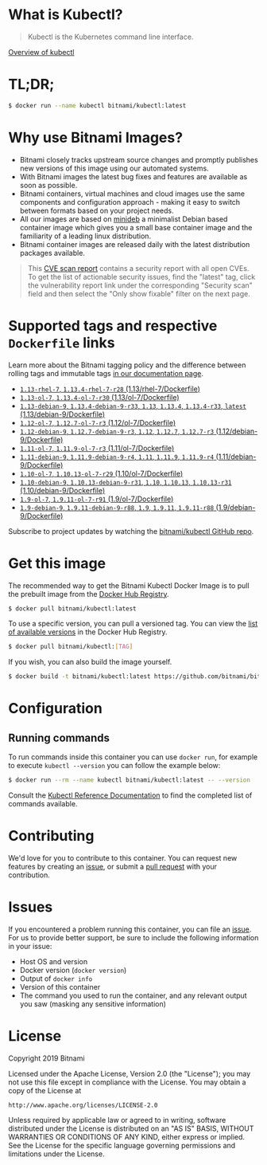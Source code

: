 
# What is Kubectl?

> Kubectl is the Kubernetes command line interface.

[Overview of kubectl](https://kubernetes.io/docs/reference/kubectl/overview/)

# TL;DR;

```bash
$ docker run --name kubectl bitnami/kubectl:latest
```

# Why use Bitnami Images?

* Bitnami closely tracks upstream source changes and promptly publishes new versions of this image using our automated systems.
* With Bitnami images the latest bug fixes and features are available as soon as possible.
* Bitnami containers, virtual machines and cloud images use the same components and configuration approach - making it easy to switch between formats based on your project needs.
* All our images are based on [minideb](https://github.com/bitnami/minideb) a minimalist Debian based container image which gives you a small base container image and the familiarity of a leading linux distribution.
* Bitnami container images are released daily with the latest distribution packages available.


> This [CVE scan report](https://quay.io/repository/bitnami/kubectl?tab=tags) contains a security report with all open CVEs. To get the list of actionable security issues, find the "latest" tag, click the vulnerability report link under the corresponding "Security scan" field and then select the "Only show fixable" filter on the next page.

# Supported tags and respective `Dockerfile` links

Learn more about the Bitnami tagging policy and the difference between rolling tags and immutable tags [in our documentation page](https://docs.bitnami.com/containers/how-to/understand-rolling-tags-containers/).


* [`1.13-rhel-7`, `1.13.4-rhel-7-r28` (1.13/rhel-7/Dockerfile)](https://github.com/bitnami/bitnami-docker-kubectl/blob/1.13.4-rhel-7-r28/1.13/rhel-7/Dockerfile)
* [`1.13-ol-7`, `1.13.4-ol-7-r30` (1.13/ol-7/Dockerfile)](https://github.com/bitnami/bitnami-docker-kubectl/blob/1.13.4-ol-7-r30/1.13/ol-7/Dockerfile)
* [`1.13-debian-9`, `1.13.4-debian-9-r33`, `1.13`, `1.13.4`, `1.13.4-r33`, `latest` (1.13/debian-9/Dockerfile)](https://github.com/bitnami/bitnami-docker-kubectl/blob/1.13.4-debian-9-r33/1.13/debian-9/Dockerfile)
* [`1.12-ol-7`, `1.12.7-ol-7-r3` (1.12/ol-7/Dockerfile)](https://github.com/bitnami/bitnami-docker-kubectl/blob/1.12.7-ol-7-r3/1.12/ol-7/Dockerfile)
* [`1.12-debian-9`, `1.12.7-debian-9-r3`, `1.12`, `1.12.7`, `1.12.7-r3` (1.12/debian-9/Dockerfile)](https://github.com/bitnami/bitnami-docker-kubectl/blob/1.12.7-debian-9-r3/1.12/debian-9/Dockerfile)
* [`1.11-ol-7`, `1.11.9-ol-7-r3` (1.11/ol-7/Dockerfile)](https://github.com/bitnami/bitnami-docker-kubectl/blob/1.11.9-ol-7-r3/1.11/ol-7/Dockerfile)
* [`1.11-debian-9`, `1.11.9-debian-9-r4`, `1.11`, `1.11.9`, `1.11.9-r4` (1.11/debian-9/Dockerfile)](https://github.com/bitnami/bitnami-docker-kubectl/blob/1.11.9-debian-9-r4/1.11/debian-9/Dockerfile)
* [`1.10-ol-7`, `1.10.13-ol-7-r29` (1.10/ol-7/Dockerfile)](https://github.com/bitnami/bitnami-docker-kubectl/blob/1.10.13-ol-7-r29/1.10/ol-7/Dockerfile)
* [`1.10-debian-9`, `1.10.13-debian-9-r31`, `1.10`, `1.10.13`, `1.10.13-r31` (1.10/debian-9/Dockerfile)](https://github.com/bitnami/bitnami-docker-kubectl/blob/1.10.13-debian-9-r31/1.10/debian-9/Dockerfile)
* [`1.9-ol-7`, `1.9.11-ol-7-r91` (1.9/ol-7/Dockerfile)](https://github.com/bitnami/bitnami-docker-kubectl/blob/1.9.11-ol-7-r91/1.9/ol-7/Dockerfile)
* [`1.9-debian-9`, `1.9.11-debian-9-r88`, `1.9`, `1.9.11`, `1.9.11-r88` (1.9/debian-9/Dockerfile)](https://github.com/bitnami/bitnami-docker-kubectl/blob/1.9.11-debian-9-r88/1.9/debian-9/Dockerfile)

Subscribe to project updates by watching the [bitnami/kubectl GitHub repo](https://github.com/bitnami/bitnami-docker-kubectl).

# Get this image

The recommended way to get the Bitnami Kubectl Docker Image is to pull the prebuilt image from the [Docker Hub Registry](https://hub.docker.com/r/bitnami/kubectl).

```bash
$ docker pull bitnami/kubectl:latest
```

To use a specific version, you can pull a versioned tag. You can view the [list of available versions](https://hub.docker.com/r/bitnami/kubectl/tags/) in the Docker Hub Registry.

```bash
$ docker pull bitnami/kubectl:[TAG]
```

If you wish, you can also build the image yourself.

```bash
$ docker build -t bitnami/kubectl:latest https://github.com/bitnami/bitnami-docker-kubectl.git
```

# Configuration

## Running commands

To run commands inside this container you can use `docker run`, for example to execute `kubectl --version` you can follow the example below:

```bash
$ docker run --rm --name kubectl bitnami/kubectl:latest -- --version
```

Consult the [Kubectl Reference Documentation](https://kubernetes.io/docs/reference/generated/kubectl/kubectl-commands) to find the completed list of commands available.

# Contributing

We'd love for you to contribute to this container. You can request new features by creating an [issue](https://github.com/bitnami/bitnami-docker-kubectl/issues), or submit a [pull request](https://github.com/bitnami/bitnami-docker-kubectl/pulls) with your contribution.

# Issues

If you encountered a problem running this container, you can file an [issue](https://github.com/bitnami/bitnami-docker-kubectl/issues). For us to provide better support, be sure to include the following information in your issue:

- Host OS and version
- Docker version (`docker version`)
- Output of `docker info`
- Version of this container
- The command you used to run the container, and any relevant output you saw (masking any sensitive information)

# License

Copyright 2019 Bitnami

Licensed under the Apache License, Version 2.0 (the "License");
you may not use this file except in compliance with the License.
You may obtain a copy of the License at

    http://www.apache.org/licenses/LICENSE-2.0

Unless required by applicable law or agreed to in writing, software
distributed under the License is distributed on an "AS IS" BASIS,
WITHOUT WARRANTIES OR CONDITIONS OF ANY KIND, either express or implied.
See the License for the specific language governing permissions and
limitations under the License.
